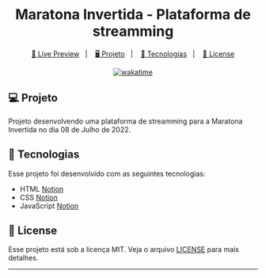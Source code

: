 <h1 align="center">
  Maratona Invertida - Plataforma de streamming
</h1>

<p align="center">
  <a href="https://maratona-invertida.netlify.app/">🔗 Live Preview</a>&nbsp;&nbsp;&nbsp;|&nbsp;&nbsp;&nbsp;
  <a href="#-projeto">🖥️ Projeto</a>&nbsp;&nbsp;&nbsp;|&nbsp;&nbsp;&nbsp;
  <a href="#-tecnologias">🚀 Tecnologias</a>&nbsp;&nbsp;&nbsp;|&nbsp;&nbsp;&nbsp;
  <a href="#-license">📝 License</a>
</p>

<p align="center">
<a href="https://wakatime.com/badge/user/68660678-6b86-4b78-98df-f5f41a37e1bc/project/ccae5d14-e6be-4855-8f40-7aa6a3874539"><img src="https://wakatime.com/badge/user/68660678-6b86-4b78-98df-f5f41a37e1bc/project/ccae5d14-e6be-4855-8f40-7aa6a3874539.svg" alt="wakatime"></a>
</p>

## 💻 Projeto

Projeto desenvolvendo uma plataforma de streamming para a Maratona Invertida no dia 08 de Julho de 2022.

## 🚀 Tecnologias

Esse projeto foi desenvolvido com as seguintes tecnologias:

- HTML [Notion](https://kenzieacademybr.notion.site/Checkpoint-HTML-603966060b18408b9a94e08029552dbc)
- CSS [Notion](https://kenzieacademybr.notion.site/Checkpoint-CSS-25ff90c91bbf469f992d4eb78676b22e)
- JavaScript [Notion](https://kenzieacademybr.notion.site/Checkpoint-JS-1daf0ac2fccf43fb9da86579ec013ecf)

## 📝 License

Esse projeto está sob a licença MIT. Veja o arquivo [LICENSE](.github/LICENSE.md) para mais detalhes.

---
